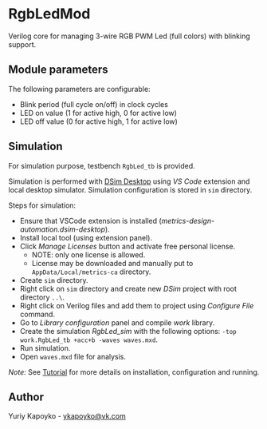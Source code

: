 # RgbLedMod

Verilog core for managing 3-wire RGB PWM Led (full colors) with blinking support.

## Module parameters

The following parameters are configurable:

* Blink period (full cycle on/off) in clock cycles
* LED on value (1 for active high, 0 for active low)
* LED off value (0 for active high, 1 for active low)

## Simulation

For simulation purpose, testbench `RgbLed_tb` is provided.

Simulation is performed with [DSim Desktop](https://www.metrics.ca/) using _VS Code_ extension and local desktop simulator. Simulation configuration is stored in `sim` directory.

Steps for simulation:

* Ensure that VSCode extension is installed (*metrics-design-automation.dsim-desktop*).
* Install local tool (using extension panel).
* Click *Manage Licenses* button and activate free personal license.
    * NOTE: only one license is allowed.
    * License may be downloaded and manually put to `AppData/Local/metrics-ca` directory.
* Create `sim` directory.
* Right click on `sim` directory and create new *DSim* project with root directory `..\`.
* Right click on Verilog files and add them to project using *Configure File* command.
* Go to *Library configuration* panel and compile *work* library.
* Create the simulation *RgbLed_sim* with the following options: `-top work.RgbLed_tb +acc+b -waves waves.mxd`.
* Run simulation.
* Open `waves.mxd` file for analysis.

*Note:* See [Tutorial](https://help.metrics.ca/support/solutions/articles/154000141163) for more details on installation, configuration and running.

## Author

Yuriy Kapoyko - ykapoyko@vk.com
